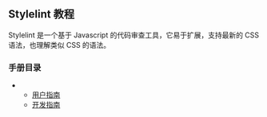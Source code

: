 ## Stylelint 教程

Stylelint 是一个基于 Javascript 的代码审查工具，它易于扩展，支持最新的 CSS 语法，也理解类似 CSS 的语法。

### 手册目录

- - [用户指南](https://cloud.tencent.com/developer/chapter/18030)
  - [开发指南](https://cloud.tencent.com/developer/chapter/18033)